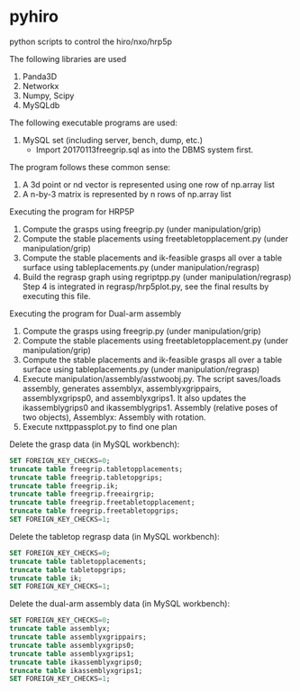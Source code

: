 # pyhiro
python scripts to control the hiro/nxo/hrp5p

The following libraries are used

1. Panda3D
2. Networkx
3. Numpy, Scipy
4. MySQLdb

The following executable programs are used:

1. MySQL set (including server, bench, dump, etc.)
    * Import 20170113freegrip.sql as into the DBMS system first.

The program follows these common sense:

1. A 3d point or nd vector is represented using one row of np.array list
2. A n-by-3 matrix is represented by n rows of np.array list

Executing the program for HRP5P

1. Compute the grasps using freegrip.py (under manipulation/grip)
2. Compute the stable placements using freetabletopplacement.py (under manipulation/grip)
3. Compute the stable placements and ik-feasible grasps all over a table surface using tableplacements.py (under manipulation/regrasp)
4. Build the regrasp graph using regriptpp.py (under manipulation/regrasp)
Step 4 is integrated in regrasp/hrp5plot.py, see the final results by executing this file.

Executing the program for Dual-arm assembly

1. Compute the grasps using freegrip.py (under manipulation/grip)
2. Compute the stable placements using freetabletopplacement.py (under manipulation/grip)
3. Compute the stable placements and ik-feasible grasps all over a table surface using tableplacements.py (under manipulation/regrasp)
4. Execute manipulation/assembly/asstwoobj.py. The script saves/loads assembly, generates assemblyx,
assemblyxgrippairs, assemblyxgripsp0, and assemblyxgrips1. It also updates the ikassemblygrips0 and
ikassemblygrips1. Assembly (relative poses of two objects), Assemblyx: Assembly with rotation.
5. Execute nxttppassplot.py to find one plan

Delete the grasp data (in MySQL workbench):
```sql
SET FOREIGN_KEY_CHECKS=0;
truncate table freegrip.tabletopplacements;
truncate table freegrip.tabletopgrips;
truncate table freegrip.ik;
truncate table freegrip.freeairgrip;
truncate table freegrip.freetabletopplacement;
truncate table freegrip.freetabletopgrips;
SET FOREIGN_KEY_CHECKS=1;
```

Delete the tabletop regrasp data (in MySQL workbench):
```sql
SET FOREIGN_KEY_CHECKS=0;
truncate table tabletopplacements;
truncate table tabletopgrips;
truncate table ik;
SET FOREIGN_KEY_CHECKS=1;
```

Delete the dual-arm assembly data (in MySQL workbench):
```sql
SET FOREIGN_KEY_CHECKS=0;
truncate table assemblyx;
truncate table assemblyxgrippairs;
truncate table assemblyxgrips0;
truncate table assemblyxgrips1;
truncate table ikassemblyxgrips0;
truncate table ikassemblyxgrips1;
SET FOREIGN_KEY_CHECKS=1;
```
